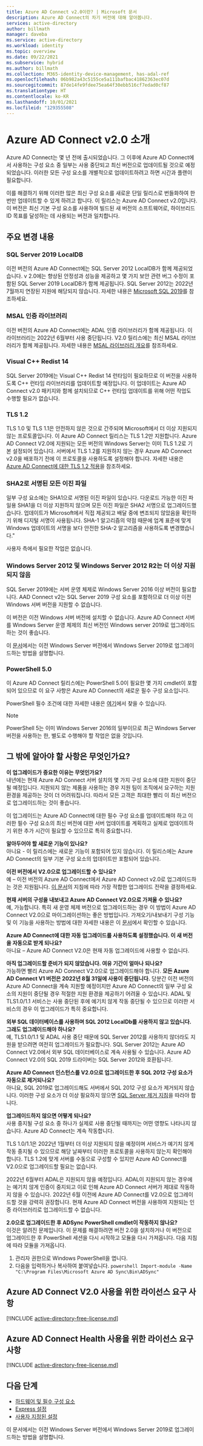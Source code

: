 ```yaml
---
title: Azure AD Connect v2.0이란? | Microsoft 문서
description: Azure AD Connect의 차기 버전에 대해 알아봅니다.
services: active-directory
author: billmath
manager: daveba
ms.service: active-directory
ms.workload: identity
ms.topic: overview
ms.date: 09/22/2021
ms.subservice: hybrid
ms.author: billmath
ms.collection: M365-identity-device-management, has-adal-ref
ms.openlocfilehash: 06b982a43c5155ce5a111bafbac41862363ec07d
ms.sourcegitcommit: 87de14fe9fdee75ea64f30ebb516cf7edad0cf87
ms.translationtype: HT
ms.contentlocale: ko-KR
ms.lasthandoff: 10/01/2021
ms.locfileid: "129355508"
---
```

# <a name="introduction-to-azure-ad-connect-v20"></a>Azure AD Connect v2.0 소개 

Azure AD Connect는 몇 년 전에 출시되었습니다.  그 이후에 Azure AD Connect에서 사용하는 구성 요소 중 일부는 사용 중단되고 최신 버전으로 업데이트될 것으로 예정되었습니다.  이러한 모든 구성 요소를 개별적으로 업데이트하려고 하면 시간과 플랜이 필요합니다.  

이를 해결하기 위해 이러한 많은 최신 구성 요소를 새로운 단일 릴리스로 번들화하여 한 번만 업데이트할 수 있게 하려고 합니다. 이 릴리스는 Azure AD Connect v2.0입니다.  이 버전은 최신 기본 구성 요소를 사용하여 빌드된 새 버전의 소프트웨어로, 하이브리드 ID 목표를 달성하는 데 사용되는 버전과 일치합니다. 

## <a name="what-are-the-major-changes"></a>주요 변경 내용 

### <a name="sql-server-2019-localdb"></a>SQL Server 2019 LocalDB 

이전 버전의 Azure AD Connect에는 SQL Server 2012 LocalDB가 함께 제공되었습니다. v 2.0에는 향상된 안정성과 성능을 제공하고 몇 가지 보안 관련 버그 수정이 포함된 SQL Server 2019 LocalDB가 함께 제공됩니다. SQL Server 2012는 2022년 7월까지 연장된 지원에 해당되지 않습니다. 자세한 내용은 [Microsoft SQL 2019](https://www.microsoft.com/sql-server/sql-server-2019)를 참조하세요.

### <a name="msal-authentication-library"></a>MSAL 인증 라이브러리 

이전 버전의 Azure AD Connect에는 ADAL 인증 라이브러리가 함께 제공됩니다. 이 라이브러리는 2022년 6월부터 사용 중단됩니다. V2.0 릴리스에는 최신 MSAL 라이브러리가 함께 제공됩니다. 자세한 내용은 [MSAL 라이브러리 개요](../../active-directory/develop/msal-overview.md)를 참조하세요.

### <a name="visual-c-redist-14"></a>Visual C++ Redist 14 

SQL Server 2019에는 Visual C++ Redist 14 런타임이 필요하므로 이 버전을 사용하도록 C++ 런타임 라이브러리를 업데이트할 예정입니다. 이 업데이트는 Azure AD Connect v2.0 패키지와 함께 설치되므로 C++ 런타임 업데이트를 위해 어떤 작업도 수행할 필요가 없습니다. 

### <a name="tls-12"></a>TLS 1.2 

TLS 1.0 및 TLS 1.1은 안전하지 않은 것으로 간주되며 Microsoft에서 더 이상 지원되지 않는 프로토콜입니다. 이 Azure AD Connect 릴리스는 TLS 1.2만 지원합니다. Azure AD Connect V2.0에 지원되는 모든 버전의 Windows Server는 이미 TLS 1.2로 기본 설정되어 있습니다. 서버에서 TLS 1.2를 지원하지 않는 경우 Azure AD Connect v2.0을 배포하기 전에 이 프로토콜을 사용하도록 설정해야 합니다. 자세한 내용은 [Azure AD Connect에 대한 TLS 1.2 적용](reference-connect-tls-enforcement.md)을 참조하세요.

### <a name="all-binaries-signed-with-sha2"></a>SHA2로 서명된 모든 이진 파일 

일부 구성 요소에는 SHA1으로 서명된 이진 파일이 있습니다. 다운로드 가능한 이진 파일용 SHA1을 더 이상 지원하지 않으며 모든 이진 파일은 SHA2 서명으로 업그레이드했습니다. 업데이트가 Microsoft에서 직접 제공되고 배달 중에 변조되지 않았음을 확인하기 위해 디지털 서명이 사용됩니다. SHA-1 알고리즘의 약점 때문에 업계 표준에 맞게 Windows 업데이트의 서명을 보다 안전한 SHA-2 알고리즘을 사용하도록 변경했습니다."  

사용자 측에서 필요한 작업은 없습니다. 

### <a name="windows-server-2012-and-windows-server-2012-r2-are-no-longer-supported"></a>Windows Server 2012 및 Windows Server 2012 R2는 더 이상 지원되지 않음 

SQL Server 2019에는 서버 운영 체제로 Windows Server 2016 이상 버전이 필요합니다. AAD Connect v2는 SQL Server 2019 구성 요소를 포함하므로 더 이상 이전 Windows 서버 버전을 지원할 수 없습니다.  

이 버전은 이전 Windows 서버 버전에 설치할 수 없습니다. Azure AD Connect 서버를 Windows Server 운영 체제의 최신 버전인 Windows server 2019로 업그레이드하는 것이 좋습니다. 

이 [문서](/windows-server/get-started-19/install-upgrade-migrate-19)에서는 이전 Windows Server 버전에서 Windows Server 2019로 업그레이드하는 방법을 설명합니다. 

### <a name="powershell-50"></a>PowerShell 5.0 

이 Azure AD Connect 릴리스에는 PowerShell 5.0이 필요한 몇 가지 cmdlet이 포함되어 있으므로 이 요구 사항은 Azure AD Connect의 새로운 필수 구성 요소입니다.  

PowerShell 필수 조건에 대한 자세한 내용은 [여기](/powershell/scripting/windows-powershell/install/windows-powershell-system-requirements#windows-powershell-50)에서 찾을 수 있습니다.

 >[!NOTE]
 >PowerShell 5는 이미 Windows Server 2016의 일부이므로 최근 Windows Server 버전을 사용하는 한, 별도로 수행해야 할 작업은 없을 것입니다. 

## <a name="what-else-do-i-need-to-know"></a>그 밖에 알아야 할 사항은 무엇인가요? 


**이 업그레이드가 중요한 이유는 무엇인가요?** </br>
내년에는 현재 Azure AD Connect 서버 설치의 몇 가지 구성 요소에 대한 지원이 중단될 예정입니다. 지원되지 않는 제품을 사용하는 경우 지원 팀이 조직에서 요구하는 지원 환경을 제공하는 것이 더 어려워집니다. 따라서 모든 고객은 최대한 빨리 이 최신 버전으로 업그레이드하는 것이 좋습니다. 

이 업그레이드는 Azure AD Connect에 대한 필수 구성 요소를 업데이트해야 하고 이러한 필수 구성 요소의 최신 버전에 대한 서버 업데이트를 계획하고 실제로 업데이트하기 위한 추가 시간이 필요할 수 있으므로 특히 중요합니다. 

**알아두어야 할 새로운 기능이 있나요?** </br>
아니요 - 이 릴리스에는 새로운 기능이 포함되어 있지 않습니다. 이 릴리스에는 Azure AD Connect의 일부 기본 구성 요소의 업데이트만 포함되어 있습니다. 

**이전 버전에서 V2.0으로 업그레이드할 수 있나요?** </br>
예 – 이전 버전의 Azure AD Connect에서 Azure AD Connect v2.0로 업그레이드하는 것은 지원됩니다. [이 문서](how-to-upgrade-previous-version.md)의 지침에 따라 가장 적합한 업그레이드 전략을 결정하세요. 

**현재 서버의 구성을 내보내고 Azure AD Connect V2.0으로 가져올 수 있나요?** </br>
예, 가능합니다. 특히 새 운영 체제 버전으로 업그레이드하는 경우 이 방법이 Azure AD Connect V2.0으로 마이그레이션하는 좋은 방법입니다. 가져오기/내보내기 구성 기능 및 이 기능을 사용하는 방법에 대한 자세한 내용은 이 [문서](how-to-connect-import-export-config.md)에서 확인할 수 있습니다. 

**Azure AD Connect에 대한 자동 업그레이드를 사용하도록 설정했습니다. 이 새 버전을 자동으로 받게 되나요?** </br> 아니요 – Azure AD Connect V2.0은 현재 자동 업그레이드에 사용할 수 없습니다. 

**아직 업그레이드할 준비가 되지 않았습니다. 여유 기간이 얼마나 되나요?** </br>
가능하면 빨리 Azure AD Connect V2.0으로 업그레이드해야 합니다. **__모든 Azure AD Connect V1 버전은 2022년 8월 31일에 사용이 중단됩니다.__** 당분간 이전 버전의 Azure AD Connect을 계속 지원할 예정이지만 Azure AD Connect의 일부 구성 요소의 지원이 중단될 경우 적절한 지원 환경을 제공하기 어려울 수 있습니다. ADAL 및 TLS1.0/1.1 서비스는 사용 중단된 후에 예기치 않게 작동 중단될 수 있으므로 이러한 서비스의 경우 이 업그레이드가 특히 중요합니다. 

**외부 SQL 데이터베이스를 사용하며 SQL 2012 LocalDb를 사용하지 않고 있습니다. 그래도 업그레이드해야 하나요?** </br>
예, TLS1.0/1.1 및 ADAL 사용 중단 때문에 SQL Server 2012를 사용하지 않더라도 지원을 받으려면 여전히 업그레이드가 필요합니다. SQL Server 2012는 Azure AD Connect V2.0에서 외부 SQL 데이터베이스로 계속 사용될 수 있습니다. Azure AD Connect V2.0의 SQL 2019 드라이버는 SQL Server 2012와 호환됩니다.

**Azure AD Connect 인스턴스를 V2.0으로 업그레이드한 후 SQL 2012 구성 요소가 자동으로 제거되나요?** </br>
아니요, SQL 2019로 업그레이드해도 서버에서 SQL 2012 구성 요소가 제거되지 않습니다. 이러한 구성 요소가 더 이상 필요하지 않으면 [SQL Server 제거 지침](/sql/sql-server/install/uninstall-an-existing-instance-of-sql-server-setup)을 따라야 합니다.

**업그레이드하지 않으면 어떻게 되나요?** </br>
사용 중지될 구성 요소 중 하나가 실제로 사용 중단될 때까지는 어떤 영향도 나타나지 않습니다. Azure AD Connect는 계속 작동합니다. 

TLS 1.0/1.1은 2022년 1월부터 더 이상 지원되지 않을 예정이며 서비스가 예기치 않게 작동 중지될 수 있으므로 해당 날짜부터 이러한 프로토콜을 사용하지 않는지 확인해야 합니다. TLS 1.2에 맞게 서버를 수동으로 구성할 수 있지만 Azure AD Connect를 V2.0으로 업그레이드할 필요는 없습니다. 

2022년 6월부터 ADAL은 지원되지 않을 예정입니다. ADAL이 지원되지 않는 경우에는 예기치 않게 인증이 중지되고 이로 인해 Azure AD Connect 서버가 제대로 작동하지 않을 수 있습니다. 2022년 6월 이전에 Azure AD Connect를 V2.0으로 업그레이드할 것을 강력히 권장합니다. 현재 Azure AD Connect 버전을 사용하여 지원되는 인증 라이브러리로 업그레이드할 수 없습니다. 

**2.0으로 업그레이드한 후 ADSync PowerShell cmdlet이 작동하지 않나요?** </br>
이것은 알려진 문제입니다.  이 문제를 해결하려면 버전 2.0을 설치하거나 이 버전으로 업그레이드한 후 PowerShell 세션을 다시 시작하고 모듈을 다시 가져옵니다.  다음 지침에 따라 모듈을 가져옵니다.
 
 1.  관리자 권한으로 Windows PowerShell을 엽니다.
 2.  다음을 입력하거나 복사하여 붙여넣습니다. 
    ``` powershell
              Import-module -Name "C:\Program Files\Microsoft Azure AD Sync\Bin\ADSync"
    ```
 

## <a name="license-requirements-for-using-azure-ad-connect-v20"></a>Azure AD Connect V2.0 사용을 위한 라이선스 요구 사항

[!INCLUDE [active-directory-free-license.md](../../../includes/active-directory-free-license.md)]

## <a name="license-requirements-for-using-azure-ad-connect-health"></a>Azure AD Connect Health 사용을 위한 라이선스 요구 사항
[!INCLUDE [active-directory-free-license.md](../../../includes/active-directory-p1-license.md)]

## <a name="next-steps"></a>다음 단계

- [하드웨어 및 필수 구성 요소](how-to-connect-install-prerequisites.md) 
- [Express 설정](how-to-connect-install-express.md)
- [사용자 지정된 설정](how-to-connect-install-custom.md)

이 문서에서는 이전 Windows Server 버전에서 Windows Server 2019로 업그레이드하는 방법을 설명합니다.
